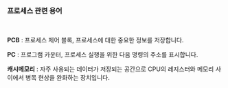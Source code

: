 ### 프로세스 관련 용어

​    

**PCB** : 프로세스 제어 블록, 프로세스에 대한 중요한 정보를 저장합니다.

**PC** : 프로그램 카운터, 프로세스 실행을 위한 다음 명령의 주소를 표시합니다.

**캐시메모리** : 자주 사용되는 데이터가 저장되는 공간으로 CPU의 레지스터와 메모리 사이에서 병목 현상을 완화하는 장치입니다.